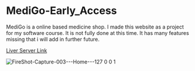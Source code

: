 # MediGo-Early_Access
MediGo is a online based medicine shop. I made this website as a project for my software course. It is not fully done at this time. It has many features missing that i will add in further future.

<a href="https://tanvir-alam-jadid.github.io/MediGo-Early_Access/index.html/">Liver Server Link</a>

![FireShot-Capture-003---Home---127 0 0 1](https://user-images.githubusercontent.com/90245688/211338896-3a491780-091b-41f5-9e3b-b6d98df7e207.jpg)
